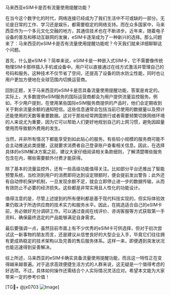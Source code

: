 马来西亚eSIM卡是否有流量使用提醒功能？

在当今这个数字化的时代，网络连接已经成为了我们生活中不可或缺的一部分。无论是日常的工作、学习还是娱乐，都需要稳定的网络支持。而在众多国家中，马来西亚作为一个多元文化交融的地方，其通信技术也在不断进步。近年来，随着电子设备的普及和移动互联网的发展，eSIM卡逐渐成为了一种新兴的选择。那么问题来了：马来西亚的eSIM卡是否有流量使用提醒功能呢？今天我们就来详细聊聊这个问题。

首先，什么是eSIM卡？简单来说，eSIM卡是一种嵌入式SIM卡，它不需要像传统物理SIM卡那样插入手机或设备中。用户可以直接通过在线方式激活并管理自己的号码和服务。这种技术不仅节省了空间，还提高了设备的防水防尘性能，同时也让用户更加方便地在全球范围内切换运营商。

回到正题，关于马来西亚的eSIM卡是否具备流量使用提醒功能，答案是肯定的。实际上，大多数提供eSIM服务的国际运营商都会为用户提供流量监控服务。例如，不少用户提到，在使用某些国际eSIM服务商提供的产品时，他们会定期收到关于剩余流量余额的通知短信。这些信息通常会包括当前已使用的数据量以及预计还能使用的天数等重要数据。这对于那些经常跨国旅行或者需要频繁切换网络环境的人来说尤为重要，因为它可以帮助人们更好地规划自己的上网习惯，避免因超量使用而导致额外费用的发生。

当然，并非所有情况下都能享受到如此贴心的服务。有些较小规模的服务商可能不会主动推送此类提醒，这就要求消费者自己登录账户查看相关信息。因此，在选择具体的eSIM解决方案之前，建议大家仔细阅读相关条款细则，了解清楚哪些服务包含在内，哪些需要额外付费才能获得。

除了基本的流量监控外，还有一些高级功能值得关注。比如部分平台还推出了智能预警系统，当检测到用户的消费即将达到设定限额时，便会提前发出警告；此外还有自动停机保护机制，一旦发现余额不足，就会立即停止进一步的数据传输，从而有效防止不必要的经济损失。这些都是非常实用且人性化的功能设计。

值得注意的是，尽管上述提到的所有便利都是基于现代科技实现的，但实际体验效果仍取决于所选供应商的技术实力和服务水平。因此，在挑选适合自己的eSIM卡前，务必做好充分调研工作。可以通过查阅在线评价、咨询客服等方式获取第一手资料，确保最终选定的产品能够满足自身需求。

最后要强调一点，虽然目前市面上有不少优秀的eSIM卡可供选择，但对于初次尝试这一新事物的朋友而言，还是建议从信誉良好的大型企业入手，毕竟它们往往拥有更成熟稳定的技术架构以及完善的售后服务体系。这样一来，即便遇到突发状况也能迅速得到妥善解决。

综上所述，马来西亚的eSIM卡确实具备流量使用提醒功能，而且这一特性正在变得越来越普遍。对于追求高效便捷生活方式的人群来说，这无疑是一个值得考虑的好选项。不过，具体如何操作还需结合个人实际情况灵活应对。希望本文能为大家带来一定的参考价值！

[TG💪+ @jx0703 ![Image](https://github.com/user-attachments/assets/dbca1d08-cadb-493c-b0ec-ad6f7a83f270)]